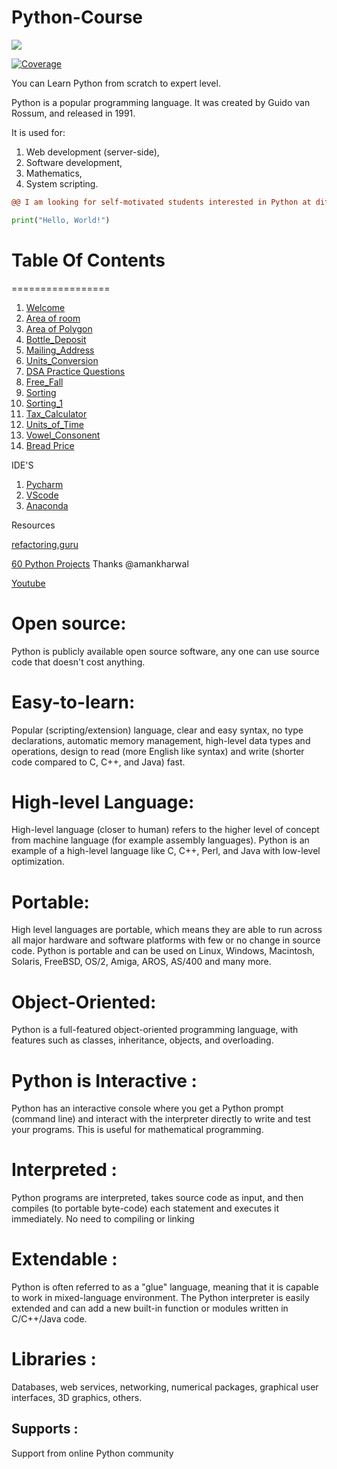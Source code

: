 # Python-Course

![](https://media.giphy.com/media/FBZbjL8WFnV4K7oazM/giphy.gif)

<a href="https://codecov.io/gh/tiangolo/fastapi" target="_blank">
    <img src="https://img.shields.io/badge/Python-darkblue.svg?style=flat&logo=python&logoColor=white" alt="Coverage">
</a>


You can Learn Python from scratch to expert level.

Python is a popular programming language. It was created by Guido van Rossum, and released in 1991.

It is used for:

1. Web development (server-side),
2. Software development,
3. Mathematics,
4. System scripting.

```diff
@@ I am looking for self-motivated students interested in Python at different levels! @@
```

```python
print("Hello, World!")

```

# Table Of Contents
=================

1. [Welcome](https://github.com/Sshashank0743/Python-Course/blob/master/Hello/Hello%2C%20user.ipynb)
2. [Area of room](https://github.com/Sshashank0743/Python-Course/blob/master/Area/Aea%20of%20Room.ipynb)
3. [Area of Polygon](https://github.com/Sshashank0743/Python-Course/blob/master/Area_of_Polygon/Area_Of_Regular_Polygon.ipynb)
4. [Bottle_Deposit](https://github.com/Sshashank0743/Python-Course/blob/master/Bottle_Deposit_Amount/Bottle%20Deposits.ipynb)
5. [Mailing_Address](https://github.com/Sshashank0743/Python-Course/blob/master/Email-Address/EMail%20.ipynb)
6. [Units_Conversion](https://github.com/Sshashank0743/Python-Course/blob/master/Unit_Conversion/Height_Units_Conversion.ipynb)
7. [DSA Practice Questions](https://github.com/Sshashank0743/Python-Course/tree/master/ipynb-Files)
8. [Free_Fall](https://github.com/Sshashank0743/Python-Course/blob/master/Free_Fall/Free_Fall.ipynb)
9. [Sorting](https://github.com/Sshashank0743/Python-Course/blob/master/Sort_Integers/Sort%20Integers.ipynb)
10. [Sorting_1](https://github.com/Sshashank0743/Python-Course/blob/master/Sum_of_Integers/Sum_Of_n_Positive_Integers.ipynb)
11. [Tax_Calculator](https://github.com/Sshashank0743/Python-Course/blob/master/Tax_calculator/Tax_Tip_Calculator.ipynb)
12. [Units_of_Time](https://github.com/Sshashank0743/Python-Course/blob/master/Units_of_time/Units%20of%20Time.ipynb)
13. [Vowel_Consonent](https://github.com/Sshashank0743/Python-Course/blob/master/Vowel_Consonant/Vowel_or_Consonant.ipynb)
14. [Bread Price](https://github.com/Sshashank0743/Python-Course/blob/master/Bread%20Price/Bread_Price.ipynb)

IDE'S 
1. [Pycharm](https://www.jetbrains.com/pycharm/download/#section=windows)
2. [VScode](https://code.visualstudio.com/download)
3. [Anaconda](https://www.anaconda.com/products/distribution)


Resources

[refactoring.guru](https://refactoring.guru/design-patterns/python)

[60 Python Projects](https://medium.com/coders-camp/60-python-projects-with-source-code-919cd8a6e512)    Thanks @amankharwal

[Youtube](https://www.youtube.com/watch?v=yVlMaynpaO8&t=51s)

# Open source:
Python is publicly available open source software, any one can use source code that doesn't cost anything.

# Easy-to-learn: 
Popular (scripting/extension) language, clear and easy syntax, no type declarations, automatic memory management, high-level data types and operations, design to read (more English like syntax) and write (shorter code compared to C, C++, and Java) fast.

# High-level Language:
High-level language (closer to human) refers to the higher level of concept from machine language (for example assembly languages). Python is an example of a high-level language like C, C++, Perl, and Java with low-level optimization.

# Portable:
High level languages are portable, which means they are able to run across all major hardware and software platforms with few or no change in source code. Python is portable and can be used on Linux, Windows, Macintosh, Solaris, FreeBSD, OS/2, Amiga, AROS, AS/400 and many more.

# Object-Oriented: 
Python is a full-featured object-oriented programming language, with features such as classes, inheritance, objects, and overloading.

# Python is Interactive :
Python has an interactive console where you get a Python prompt (command line) and interact with the interpreter directly to write and test your programs. This is useful for mathematical programming.

# Interpreted : 
Python programs are interpreted, takes source code as input, and then compiles (to portable byte-code) each statement and executes it immediately. No need to compiling or linking

# Extendable : 
Python is often referred to as a "glue" language, meaning that it is capable to work in mixed-language environment. The Python interpreter is easily extended and can add a new built-in function or modules written in C/C++/Java code.

# Libraries : 
Databases, web services, networking, numerical packages, graphical user interfaces, 3D graphics, others.

## Supports :
Support from online Python community
